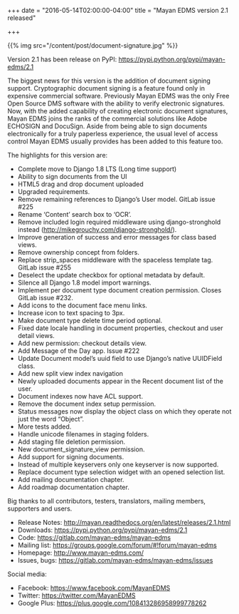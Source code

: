 +++
date = "2016-05-14T02:00:00-04:00"
title = "Mayan EDMS version 2.1 released"

+++

{{% img src="/content/post/document-signature.jpg" %}}


Version 2.1 has been release on PyPI: https://pypi.python.org/pypi/mayan-edms/2.1

The biggest news for this version is the addition of document signing support.
Cryptographic document signing is a feature found only in expensive commercial software.
Previously Mayan EDMS was the only Free Open Source DMS software with the ability to verify electronic signatures.
Now, with the added capability of creating electronic document signatures,
Mayan EDMS joins the ranks of the commercial solutions like Adobe ECHOSIGN and DocuSign.
Aside from being able to sign documents electronically for a truly paperless experience,
the usual level of access control Mayan EDMS usually provides has been added to this feature too.

The highlights for this version are:

- Complete move to Django 1.8 LTS (Long time support)
- Ability to sign documents from the UI
- HTML5 drag and drop document uploaded
- Upgraded requirements.
- Remove remaining references to Django’s User model. GitLab issue #225
- Rename ‘Content’ search box to ‘OCR’.
- Remove included login required middleware using django-stronghold instead (http://mikegrouchy.com/django-stronghold/).
- Improve generation of success and error messages for class based views.
- Remove ownership concept from folders.
- Replace strip_spaces middleware with the spaceless template tag. GitLab issue #255
- Deselect the update checkbox for optional metadata by default.
- Silence all Django 1.8 model import warnings.
- Implement per document type document creation permission. Closes GitLab issue #232.
- Add icons to the document face menu links.
- Increase icon to text spacing to 3px.
- Make document type delete time period optional.
- Fixed date locale handling in document properties, checkout and user detail views.
- Add new permission: checkout details view.
- Add Message of the Day app. Issue #222
- Update Document model’s uuid field to use Django’s native UUIDField class.
- Add new split view index navigation
- Newly uploaded documents appear in the Recent document list of the user.
- Document indexes now have ACL support.
- Remove the document index setup permission.
- Status messages now display the object class on which they operate not just the word “Object”.
- More tests added.
- Handle unicode filenames in staging folders.
- Add staging file deletion permission.
- New document_signature_view permission.
- Add support for signing documents.
- Instead of multiple keyservers only one keyserver is now supported.
- Replace document type selection widget with an opened selection list.
- Add mailing documentation chapter.
- Add roadmap documentation chapter.

Big thanks to all contributors, testers, translators, mailing members, supporters and users.

- Release Notes: http://mayan.readthedocs.org/en/latest/releases/2.1.html
- Downloads: https://pypi.python.org/pypi/mayan-edms/2.1
- Code: https://gitlab.com/mayan-edms/mayan-edms
- Mailing list: https://groups.google.com/forum/#!forum/mayan-edms
- Homepage: http://www.mayan-edms.com/
- Issues, bugs: https://gitlab.com/mayan-edms/mayan-edms/issues

Social media:

- Facebook: https://www.facebook.com/MayanEDMS
- Twitter: https://twitter.com/MayanEDMS
- Google Plus: https://plus.google.com/108413286958999778262
